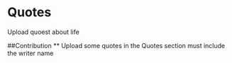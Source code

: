 # Quotes
Upload quoest about life

##Contribution
** Upload some quotes in the Quotes section must include the writer name
